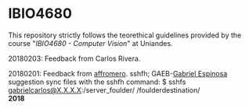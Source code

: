 # IBIO4680
This repository strictly follows the teorethical guidelines provided by the course "*IBIO4680 - Computer Vision*" at Uniandes.

20180203: Feedback from Carlos Rivera.

20180201: Feedback from [affromero](https://github.com/affromero/IBIO4680). sshfh; GAEB-[Gabriel Espinosa](https://github.com/gabrielespinosa) suggestion sync files with the sshfh command: $ sshfs gabrielcarlos@X.X.X.X:/server_foulder/ /foulderdestination/   
**2018**
